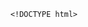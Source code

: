         <!DOCTYPE html>
<html>
<head>
    <title>BIOGRAFIA DO MACACO RUSSO</title>
    <meta charset="utf-8"/>
</head>
<body>

</body>
</html>

